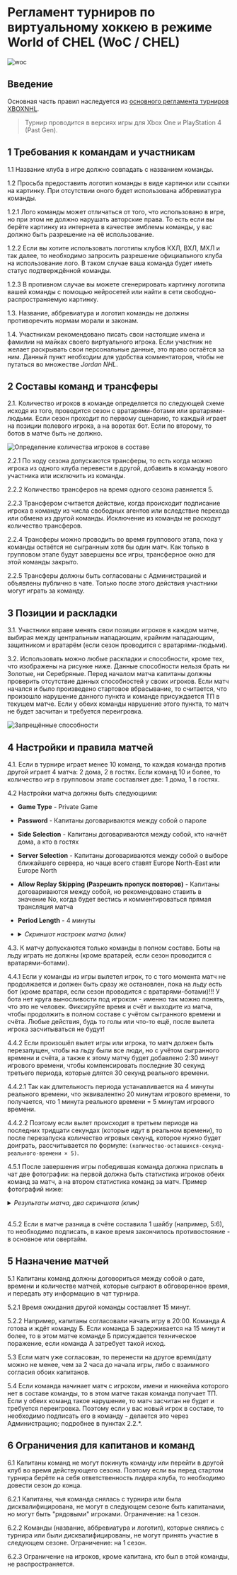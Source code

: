 # Регламент турниров по виртуальному хоккею в режиме World of CHEL (WoC / CHEL)

![woc](woc.jpg)

## Введение

Основная часть правил наследуется из [основного регламента турниров XBOXNHL](/nhl/nhl.md).

> Турнир проводится в версиях игры для Xbox One и PlayStation 4 (Past Gen).

## 1 Требования к командам и участникам

1.1 Название клуба в игре должно совпадать с названием команды.

1.2 Просьба предоставить логотип команды в виде картинки или ссылки на картинку. При отсутствии оного будет использована аббревиатура команды.

1.2.1 Лого команды может отличаться от того, что использовано в игре, но при этом не должно нарушать авторские права. То есть если вы берёте картинку из интернета в качестве эмблемы команды, у вас должно быть разрешение на её использование.

1.2.2 Если вы хотите использовать логотипы клубов КХЛ, ВХЛ, МХЛ и так далее, то необходимо запросить разрешение официального клуба на использование лого. В таком случае ваша команда будет иметь статус подтверждённой команды.

1.2.3 В противном случае вы можете сгенерировать картинку логотипа вашей команды с помощью нейросетей или найти в сети свободно-распространяемую картинку.

1.3. Название, аббревиатура и логотип команды не должны противоречить нормам морали и законам.

1.4. Участникам рекомендовано писать свои настоящие имена и фамилии на майках своего виртуального игрока. Если участник не желает раскрывать свои персональные данные, это право остаётся за ним. Данный пункт необходим для удобства комментаторов, чтобы не путаться во множестве _Jordan NHL_.

## 2 Составы команд и трансферы

2.1. Количество игроков в команде определяется по следующей схеме исходя из того, проводится сезон с вратарями-ботами или вратарями-людьми. Если сезон проходит по первому сценарию, то каждый играет на позиции полевого игрока, а на воротах бот. Если по второму, то ботов в матче быть не должно.

![Определение количества игроков в составе](schema.jpg)

2.2.1 По ходу сезона допускаются трансферы, то есть когда можно игрока из одного клуба перевести в другой, добавить в команду нового участника или исключить из команды.

2.2.2 Количество трансферов на время одного сезона равняется 5.

2.2.3 Трансфером считается действие, когда происходит подписание игрока в команду из числа свободных агентов или вследствие перехода или обмена из другой команды. Исключение из команды не расходут количество трансферов.

2.2.4 Трансферы можно проводить во время группового этапа, пока у команды остаётся не сыгранным хотя бы один матч. Как только в групповом этапе будут завершены все игры, трансферное окно для этой команды закрыто.

2.2.5 Трансферы должны быть согласованы с Администрацией и объявлены публично в чате. Только после этого действия участники могут играть за команду.

## 3 Позиции и раскладки

3.1. Участники вправе менять свои позиции игроков в каждом матче, выбирая между центральным нападающим, крайним нападающим, защитником и вратарём (если сезон проводится с вратарями-людьми).

3.2. Использовать можно любые раскладки и способности, кроме тех, что изображены на рисунке ниже. Данные способности нельзя брать ни Золотые, ни Серебряные. Перед началом матча капитаны должны проверить отсутствие данных способностей у своих игроков. Если матч начался и было произведено стартовое вбрасывание, то считается, что произошло нарушение данного пункта и команде присуждается ТП в текущем матче. Если у обеих команды нарушение этого пункта, то матч не будет засчитан и требуется переигровка.

![Запрещённые способности](perks.jpg)

## 4 Настройки и правила матчей

4.1. Если в турнире играет менее 10 команд, то каждая команда против другой играет 4 матча: 2 дома, 2 в гостях. Если команд 10 и более, то количество игр в групповом этапе составляет две: 1 дома, 1 в гостях.

4.2 Настройки матча должны быть следующими:

-   **Game Type** - Private Game
-   **Password** - Капитаны договариваются между собой о пароле
-   **Side Selection** - Капитаны договариваются между собой, кто начнёт дома, а кто в гостях
-   **Server Selection** - Капитаны договариваются между собой о выборе ближайшего сервера, но чаще всего ставят Europe North-East или Europe North
-   **Allow Replay Skipping (Разрешить пропуск повторов)** - Капитаны договариваются между собой, но рекомендовано ставить в значение No, когда будет вестись и комментироваться прямая трансляция матча
-   **Period Length** - 4 минуты

-   <details>
    <summary style="cursor: pointer"><i>Скриншот настроек матча (клик)</i></summary>

    ![Пример настроек матча](settings.jpg)

    </details>

4.3. К матчу допускаются только команды в полном составе. Боты на льду играть не должны (кроме вратарей, если сезон проводится с вратарями-ботами).

4.4.1 Если у команды из игры вылетел игрок, то с того момента матч не продолжается и должен быть сразу же остановлен, пока на льду есть бот (кроме вратаря, если сезон проводится с вратарями-ботами)!!! У бота нет круга выносливости под игроком - именно так можно понять, что это не человек. Фиксируйте время и счёт и выходите из матча, чтобы продолжить в полном составе с учётом сыгранного времени и счёта. Любые действия, будь то голы или что-то ещё, после вылета игрока засчитываться не будут!

4.4.2 Если произошёл вылет игры или игрока, то матч должен быть перезапущен, чтобы на льду были все люди, но с учётом сыгранного времени и счёта, а также к этому матчу будет добавлено 2:30 минут игрового времени, чтобы компенсировать последние 30 секунд третьего периода, которые длятся 30 секунд реального времени.

4.4.2.1 Так как длительность периода устанавливается на 4 минуты реального времени, что эквивалентно 20 минутам игрового времени, то получается, что 1 минута реального времени = 5 минутам игрового времени.

4.4.2.2 Поэтому если вылет происходит в третьем периоде на последних тридцати секундах (которые идут в реальном времени), то после перезапуска количество игровых секунд, которое нужно будет доиграть, рассчитывается по формуле: `(количество-оставшихся-секунд-реального-времени × 5)`.

4.5.1 После завершения игры победившая команда должна прислать в чат две фотографии: на первой должна быть статистика игроков обеих команд за матч, а на втором статистика команд за матч. Пример фотографий ниже:

<details>
<summary style="cursor: pointer"><i>Результаты матча, два скриншота (клик)</i></summary>

![Статистика игроков](playersResults.jpg)
![Статистика команд](teamsResults.jpg)

</details>
<br/>

4.5.2 Если в матче разница в счёте составила 1 шайбу (например, 5:6), то необходимо подписать, в какое время закончилось противостояние - в основное или овертайм.

## 5 Назначение матчей

5.1 Капитаны команд должны договориться между собой о дате, времени и количестве матчей, которые сыграют в обговоренное время, и передать эту информацию в чат турнира.

5.2.1 Время ожидания другой команды составляет 15 минут.

5.2.2 Например, капитаны согласовали начать игру в 20:00. Команда А готова и ждёт команду Б. Если команда Б задерживается на 15 минут и более, то в этом матче команде Б присуждается техническое поражение, если команда А затребует такой исход.

5.3 Если матч уже согласован, то перенести на другое время/дату можно не менее, чем за 2 часа до начала игры, либо с взаимного согласия обоих капитанов.

5.4 Если команда начинает матч с игроком, имени и никнейма которого нет в составе команды, то в этом матче такая команда получает ТП. Если у обеих команд такое нарушение, то матч засчитан не будет и требуется переигровка. Поэтому если у вас новый игрок в составе, то необходимо подписать его в команду - делается это через Администрацию; подробнее в пунктах 2.2.\*.

## 6 Ограничения для капитанов и команд

6.1 Капитаны команд не могут покинуть команду или перейти в другой клуб во время действующего сезона. Поэтому если вы перед стартом турнира берёте на себя ответственность лидера клуба, то необходимо довести сезон до конца.

6.2.1 Капитаны, чья команда снялась с турнира или была дисквалифицирована, не могут в следующем сезоне быть капитанами, но могут быть "рядовыми" игроками. Ограничение: на 1 сезон.

6.2.2 Команды (название, аббревиатура и логотип), которые снялись с турнира или были дисквалифицированы, не могут принять участие в следующем сезоне. Ограничение: на 1 сезон.

6.2.3 Ограничение на игроков, кроме капитана, кто был в этой команды, не распространяется.
